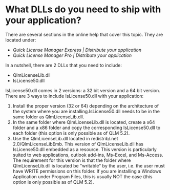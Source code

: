 # What DLLs do you need to ship with your application?

There are several sections in the online help that cover this topic. They are located under:

* _Quick License Manager Express | Distribute your application_
* _Quick License Manager Pro  | Distribute your application_

In a nutshell, there are 2 DLLs that you need to include:

* QlmLicenseLib.dll
* IsLicense50.dll

IsLicense50.dll comes in 2 versions: a 32 bit version and a 64 bit version. There are 3 ways to include IsLicense50.dll with your application:

1. Install the proper version (32 or 64) depending on the architecture of the system where you are installing.IsLicense50.dll needs to be in the same folder as QlmLicenseLib.dll.
2. In the same folder where QlmLicenseLib.dll is located, create a x64 folder and a x86 folder and copy the corresponding IsLicense50.dll to each folder  (this option is only possible as of QLM 5.2).
3. Use the QlmLicenseLib.dll located in redistrib/.net 2.0/QlmLicenseLibEmb. This version of QlmLicenseLib.dll has IsLicense50.dll embedded as a resource. This version is particularly suited to web applications, outlook add-ins, Ms-Excel, and Ms-Access. The requirement for this version is that the folder where QlmLicenseLib.dll is located be "writable" by the user, i.e. the user must have WRITE permissions on this folder. If you are installing a Windows Application under Program Files, this is usually NOT the case (this option is only possible as of QLM 5.2).
